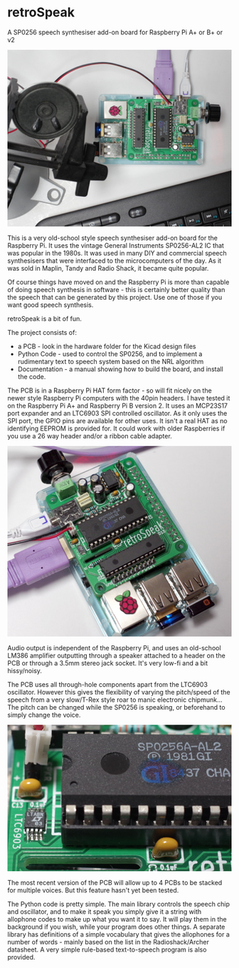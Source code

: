 # retroSpeak
A SP0256 speech synthesiser add-on board for Raspberry Pi A+ or B+ or v2

![Photo of retroSpeak PCB mounted on Raspberry Pi](images/retrospeak.jpg)

This is a very old-school style speech synthesiser add-on board for the Raspberry Pi. It 
uses the vintage General Instruments SP0256-AL2 IC that was popular in the 1980s. 
It was used in many DIY and commercial speech synthesisers that were interfaced to 
the microcomputers of the day. As it was sold in Maplin, Tandy and Radio Shack, it 
became quite popular.

Of course things have moved on and the Raspberry Pi is more than capable of doing
speech synthesis in software - this is certainly better quality than the speech that 
can be generated by this project. Use one of those if you want good speech synthesis.

retroSpeak is a bit of fun.

The project consists of:

* a PCB - look in the hardware folder for the Kicad design files
* Python Code - used to control the SP0256, and to implement a rudimentary text to speech system based on the NRL algorithm
* Documentation - a manual showing how to build the board, and install the code.

The PCB is in a Raspberry Pi HAT form factor - so will fit nicely on the newer style 
Raspberry Pi computers with the 40pin headers. I have tested it on the Raspberry Pi A+ and
Raspberry Pi B version 2. It uses an MCP23S17 port expander and an LTC6903 SPI controlled
oscillator. As it only uses the SPI port, the GPIO pins are available for other uses. It isn't a
real HAT as no identifying EEPROM is provided for. It could work with older Raspberries if you use a 26 way 
header and/or a ribbon cable adapter.

![Closer photo of retroSpeak PCB](images/pcb-on-b2.jpg)

Audio output is independent of the Raspberry Pi, and uses an old-school LM386 amplifier outputting
through a speaker attached to a header on the PCB or through a 3.5mm stereo jack socket. It's 
very low-fi and a bit hissy/noisy.

The PCB uses all through-hole components apart from the LTC6903 oscillator. However this gives
the flexibility of varying the pitch/speed of the speech from a very slow/T-Rex style roar to manic
electronic chipmunk... The pitch can be changed while the SP0256 is speaking, or beforehand to simply
change the voice.

![David and Goliath](images/ltc6903vsSP0256.jpg)

The most recent version of the PCB will allow up to 4 PCBs to be stacked for multiple voices. But this 
feature hasn't yet been tested.

The Python code is pretty simple. The main library controls the speech chip and oscillator, and to make it speak you simply
give it a string with allophone codes to make up what you want it to say. It will play them in the background if you 
wish, while your program does other things. A separate library has definitions of a simple vocabulary that 
gives the allophones for a number of words - mainly based on the list in the Radioshack/Archer datasheet. 
A very simple rule-based text-to-speech program is also provided.

